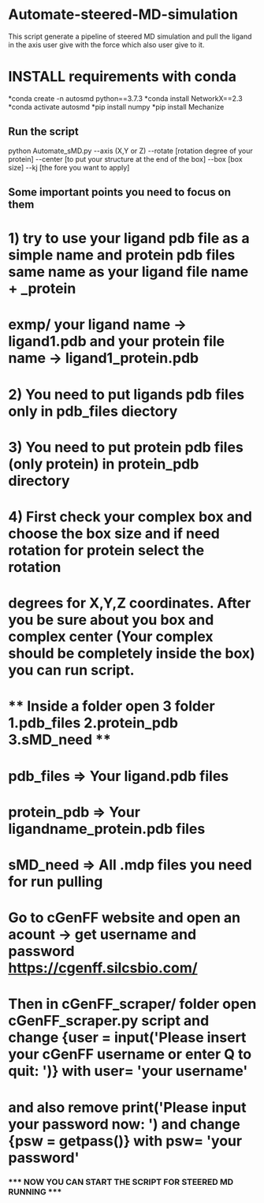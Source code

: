 # Automate-steered-MD-simulation
This script generate a pipeline of steered MD simulation and pull the ligand in the axis user give with the force which also user give to it.
# INSTALL requirements with conda
*conda create -n autosmd python==3.7.3
*conda install NetworkX==2.3
*conda activate autosmd
*pip install numpy
*pip install Mechanize
## Run the script
python Automate_sMD.py --axis (X,Y or Z) --rotate [rotation degree of your protein] --center [to put your structure at the end of the box] --box [box size] --kj [the fore you want to apply]
## Some important points you need to focus on them ##
# 1) try to use your ligand pdb file as a simple name and protein pdb files same name as your ligand file name + _protein
# exmp/ your ligand name -> ligand1.pdb and your protein file name -> ligand1_protein.pdb
# 2) You need to put ligands pdb files only in pdb_files diectory
# 3) You need to put protein pdb files (only protein) in protein_pdb directory
# 4) First check your complex box and choose the box size and if need rotation for protein select the rotation 
#    degrees for X,Y,Z coordinates. After you be sure about you box and complex center (Your complex should be completely inside the box) you can run script.
# ** Inside a folder open 3 folder 1.pdb_files 2.protein_pdb 3.sMD_need **
# pdb_files => Your ligand.pdb files
# protein_pdb => Your ligandname_protein.pdb files
# sMD_need => All .mdp files you need for run pulling
#
# Go to cGenFF website and open an acount -> get username and password https://cgenff.silcsbio.com/
# Then in cGenFF_scraper/ folder open cGenFF_scraper.py script and change {user = input('Please insert your cGenFF username or enter Q to quit: ')} with user= 'your username'
# and also remove print('Please input your password now: ') and change {psw = getpass()} with psw= 'your password'
### *** NOW YOU CAN START THE SCRIPT FOR STEERED MD RUNNING *** ###
